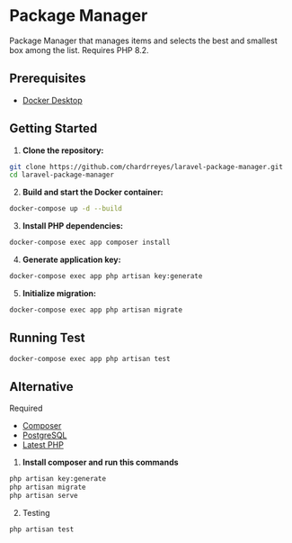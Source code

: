 # Package Manager

Package Manager that manages items and selects the best and smallest box among the list. Requires PHP 8.2.

## Prerequisites

- [Docker Desktop](https://www.docker.com/products/docker-desktop)

## Getting Started

1. **Clone the repository:**
```bash
git clone https://github.com/chardrreyes/laravel-package-manager.git
cd laravel-package-manager
```

2. **Build and start the Docker container:**
```bash
docker-compose up -d --build
```

3. **Install PHP dependencies:**
```bash
docker-compose exec app composer install
```

4. **Generate application key:**
```bash
docker-compose exec app php artisan key:generate
```
    
5. **Initialize migration:**
```bash
docker-compose exec app php artisan migrate
```
## Running Test
```bash
docker-compose exec app php artisan test
```

## Alternative
Required
- [Composer](https://getcomposer.org/download/)
- [PostgreSQL](https://www.postgresql.org/download/windows/)
- [Latest PHP](https://www.php.net/)

1. **Install composer and run this commands**
```bash
php artisan key:generate
php artisan migrate
php artisan serve
```
2. Testing
```bash
php artisan test
```



